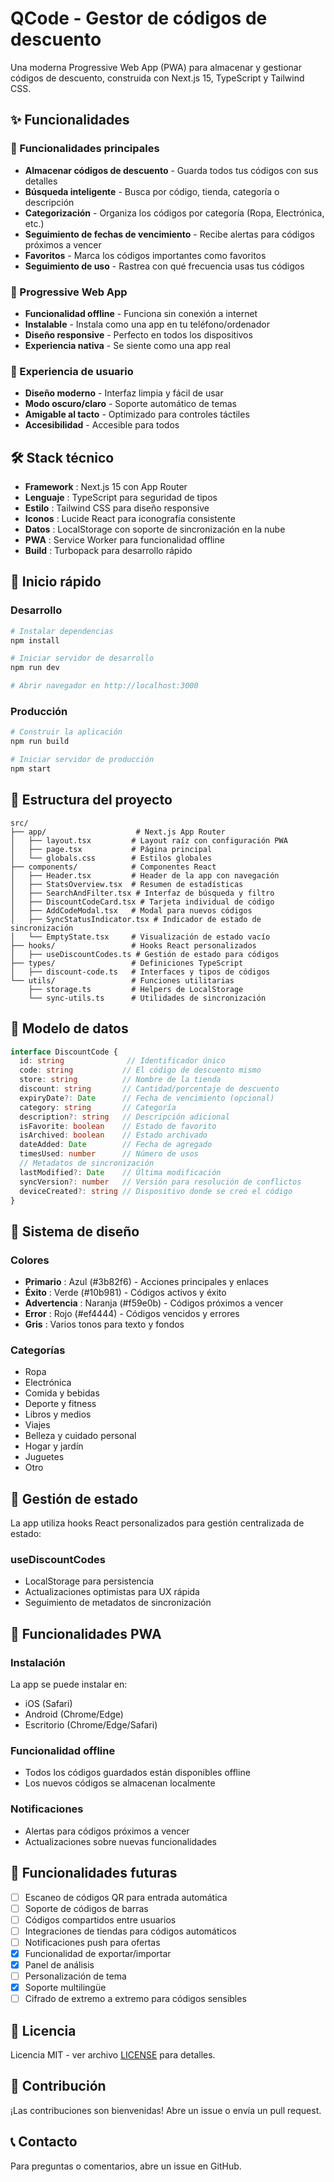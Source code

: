 
# QCode - Gestor de códigos de descuento

Una moderna Progressive Web App (PWA) para almacenar y gestionar códigos de descuento, construida con Next.js 15, TypeScript y Tailwind CSS.

## ✨ Funcionalidades

### 🎯 Funcionalidades principales
- **Almacenar códigos de descuento** - Guarda todos tus códigos con sus detalles
- **Búsqueda inteligente** - Busca por código, tienda, categoría o descripción
- **Categorización** - Organiza los códigos por categoría (Ropa, Electrónica, etc.)
- **Seguimiento de fechas de vencimiento** - Recibe alertas para códigos próximos a vencer
- **Favoritos** - Marca los códigos importantes como favoritos
- **Seguimiento de uso** - Rastrea con qué frecuencia usas tus códigos

### 📱 Progressive Web App
- **Funcionalidad offline** - Funciona sin conexión a internet
- **Instalable** - Instala como una app en tu teléfono/ordenador
- **Diseño responsive** - Perfecto en todos los dispositivos
- **Experiencia nativa** - Se siente como una app real

### 🎨 Experiencia de usuario
- **Diseño moderno** - Interfaz limpia y fácil de usar
- **Modo oscuro/claro** - Soporte automático de temas
- **Amigable al tacto** - Optimizado para controles táctiles
- **Accesibilidad** - Accesible para todos

## 🛠️ Stack técnico

- **Framework** : Next.js 15 con App Router
- **Lenguaje** : TypeScript para seguridad de tipos
- **Estilo** : Tailwind CSS para diseño responsive
- **Iconos** : Lucide React para iconografía consistente
- **Datos** : LocalStorage con soporte de sincronización en la nube
- **PWA** : Service Worker para funcionalidad offline
- **Build** : Turbopack para desarrollo rápido

## 🚀 Inicio rápido

### Desarrollo
```bash
# Instalar dependencias
npm install

# Iniciar servidor de desarrollo
npm run dev

# Abrir navegador en http://localhost:3000
```

### Producción
```bash
# Construir la aplicación
npm run build

# Iniciar servidor de producción
npm start
```

## 📁 Estructura del proyecto

```
src/
├── app/                    # Next.js App Router
│   ├── layout.tsx         # Layout raíz con configuración PWA
│   ├── page.tsx           # Página principal
│   └── globals.css        # Estilos globales
├── components/            # Componentes React
│   ├── Header.tsx         # Header de la app con navegación
│   ├── StatsOverview.tsx  # Resumen de estadísticas
│   ├── SearchAndFilter.tsx # Interfaz de búsqueda y filtro
│   ├── DiscountCodeCard.tsx # Tarjeta individual de código
│   ├── AddCodeModal.tsx   # Modal para nuevos códigos
│   ├── SyncStatusIndicator.tsx # Indicador de estado de sincronización
│   └── EmptyState.tsx     # Visualización de estado vacío
├── hooks/                 # Hooks React personalizados
│   ├── useDiscountCodes.ts # Gestión de estado para códigos
├── types/                 # Definiciones TypeScript
│   ├── discount-code.ts   # Interfaces y tipos de códigos
└── utils/                 # Funciones utilitarias
    ├── storage.ts         # Helpers de LocalStorage
    └── sync-utils.ts      # Utilidades de sincronización
```

## 💾 Modelo de datos

```typescript
interface DiscountCode {
  id: string              // Identificador único
  code: string           // El código de descuento mismo
  store: string          // Nombre de la tienda
  discount: string       // Cantidad/porcentaje de descuento
  expiryDate?: Date      // Fecha de vencimiento (opcional)
  category: string       // Categoría
  description?: string   // Descripción adicional
  isFavorite: boolean    // Estado de favorito
  isArchived: boolean    // Estado archivado
  dateAdded: Date        // Fecha de agregado
  timesUsed: number      // Número de usos
  // Metadatos de sincronización
  lastModified?: Date    // Última modificación
  syncVersion?: number   // Versión para resolución de conflictos
  deviceCreated?: string // Dispositivo donde se creó el código
}
```

## 🎨 Sistema de diseño

### Colores
- **Primario** : Azul (#3b82f6) - Acciones principales y enlaces
- **Éxito** : Verde (#10b981) - Códigos activos y éxito
- **Advertencia** : Naranja (#f59e0b) - Códigos próximos a vencer
- **Error** : Rojo (#ef4444) - Códigos vencidos y errores
- **Gris** : Varios tonos para texto y fondos

### Categorías
- Ropa
- Electrónica
- Comida y bebidas
- Deporte y fitness
- Libros y medios
- Viajes
- Belleza y cuidado personal
- Hogar y jardín
- Juguetes
- Otro

## 🔄 Gestión de estado

La app utiliza hooks React personalizados para gestión centralizada de estado:

### useDiscountCodes
- LocalStorage para persistencia
- Actualizaciones optimistas para UX rápida
- Seguimiento de metadatos de sincronización

## 📱 Funcionalidades PWA

### Instalación
La app se puede instalar en:
- iOS (Safari)
- Android (Chrome/Edge)
- Escritorio (Chrome/Edge/Safari)

### Funcionalidad offline
- Todos los códigos guardados están disponibles offline
- Los nuevos códigos se almacenan localmente

### Notificaciones
- Alertas para códigos próximos a vencer
- Actualizaciones sobre nuevas funcionalidades

## 🎯 Funcionalidades futuras

- [ ] Escaneo de códigos QR para entrada automática
- [ ] Soporte de códigos de barras
- [ ] Códigos compartidos entre usuarios
- [ ] Integraciones de tiendas para códigos automáticos
- [ ] Notificaciones push para ofertas
- [x] Funcionalidad de exportar/importar
- [x] Panel de análisis
- [ ] Personalización de tema
- [x] Soporte multilingüe
- [ ] Cifrado de extremo a extremo para códigos sensibles

## 📄 Licencia

Licencia MIT - ver archivo [LICENSE](LICENSE) para detalles.

## 🤝 Contribución

¡Las contribuciones son bienvenidas! Abre un issue o envía un pull request.

## 📞 Contacto

Para preguntas o comentarios, abre un issue en GitHub.